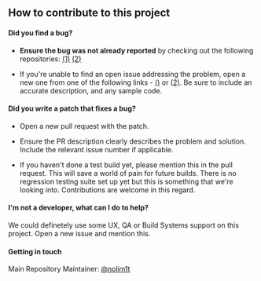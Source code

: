 ## How to contribute to this project

#### **Did you find a bug?**

* **Ensure the bug was not already reported** by checking out the following repositories: [(1)](https://gitlab.com/nolim1t/joinmarket-docker/-/issues) [(2)](https://github.com/lncm/joinmarket/issues)

* If you're unable to find an open issue addressing the problem, open a new one from one of the following links - [()](https://gitlab.com/nolim1t/joinmarket-docker/-/issues/new) or [(2)](https://github.com/lncm/joinmarket/issues/new). Be sure to include an accurate description, and any sample code.

#### **Did you write a patch that fixes a bug?**

* Open a new pull request with the patch.

* Ensure the PR description clearly describes the problem and solution. Include the relevant issue number if applicable.

* If you haven't done a test build yet, please mention this in the pull request. This will save a world of pain for future builds. There is no regression testing suite set up yet but this is something that we're looking into. Contributions are welcome in this regard.

#### **I'm not a developer, what can I do to help?**

We could definetely use some UX, QA or Build Systems support on this project. Open a new issue and mention this.


#### **Getting in touch**

Main Repository Maintainer: [@nolim1t](https://github.com/nolim1t)

